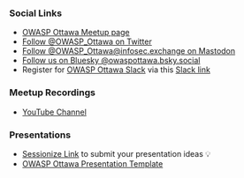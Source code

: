 ### Social Links
* [OWASP Ottawa Meetup page](https://www.meetup.com/OWASP-Ottawa/)
* [Follow @OWASP_Ottawa on Twitter](https://twitter.com/OWASP_Ottawa)
* [Follow @OWASP_Ottawa@infosec.exchange on Mastodon](https://infosec.exchange/@OWASP_Ottawa)
* [Follow us on Bluesky @owaspottawa.bsky.social](https://bsky.app/profile/owaspottawa.bsky.social)
* Register for [OWASP Ottawa Slack](https://owaspottawa.slack.com/) via this [Slack link](https://join.slack.com/t/owaspottawa/shared_invite/zt-1to3abst2-uDTXE_jEp_ywp0H7fP2Lbw)
  
### Meetup Recordings
* [YouTube Channel](https://www.youtube.com/channel/UCxSU-KvNmYusZEq6v4YK5Lw)

### Presentations
* [Sessionize Link](https://sessionize.com/owasp-ottawa-continuous-call-for-speakers2023/) to submit your presentation ideas &#128161; 
* [OWASP Ottawa Presentation Template](assets/images/OWASP%20Ottawa%20Template-2021.pptx)
